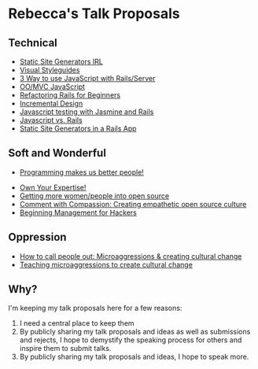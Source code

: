 # Rebecca's Talk Proposals


## Technical

- [Static Site Generators IRL](./2015/static-site-generators-irl.md)
- [Visual Styleguides](./2015/visual-styleguide.md)
- [3 Way to use JavaScript with Rails/Server](./2015/3-ways-js-rails.md)
- [OO/MVC JavaScript](./2015/oo-js.md)
- [Refactoring Rails for Beginners](./2015/refactor-rails-beginners.md)
- [Incremental Design](./2013/incremental-design.md)
- [Javascript testing with Jasmine and Rails](./2013/jasmine.md)
- [Javascript vs. Rails](./2013/javascript-vs-rails.md)
- [Static Site Generators in a Rails
  App](./2013/static-site-generators.md)

## Soft and Wonderful

- [Programming makes us better
  people!](./2015/life-lessons-programming.md)
* [Own Your Expertise!](./2015/own-your-expertise.md)
* [Getting more women/people into open
  source](./2014/more-women-open-source.md)
* [Comment with Compassion: Creating empathetic open source
  culture](./2014/empathy-open-source.md)
* [Beginning Management for Hackers](./2013/management-hackers.md)


## Oppression

* [How to call people out: Microaggressions & creating cultural change](./2015/callout.md)
* [Teaching microaggressions to create cultural
  change](./2015/teaching-microaggressions.md)





## Why?

I'm keeping my talk proposals here for a few reasons:

1. I need a central place to keep them
2. By publicly sharing my talk proposals and ideas as well as
   submissions and rejects, I hope to demystify
   the speaking process for others and inspire them to submit talks.
3. By publicly sharing my talk proposals and ideas, I hope to speak
   more.
